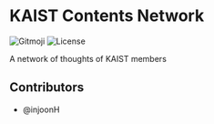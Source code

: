 # KAIST Contents Network

![Gitmoji][1]
![License][2]

A network of thoughts of KAIST members

## Contributors

- @injoonH

[1]: https://img.shields.io/badge/gitmoji-%20😜%20😍-FFDD67.svg?style=flat-square "Gitmoji"
[2]: https://img.shields.io/github/license/injoonH/kaist-contents-network?style=flat-square "License"
